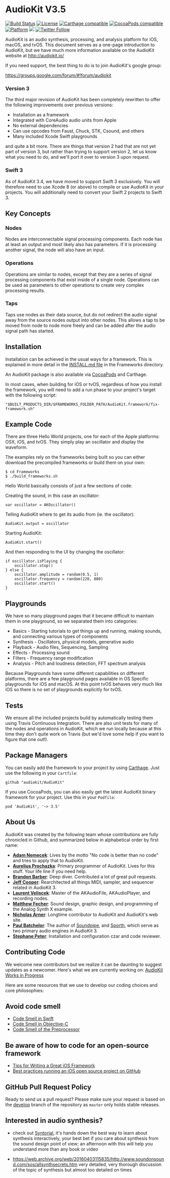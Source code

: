 AudioKit V3.5
===

[![Build Status](https://travis-ci.org/audiokit/AudioKit.svg)](https://travis-ci.org/audiokit/AudioKit)
[![License](https://img.shields.io/cocoapods/l/AudioKit.svg?style=flat)](https://github.com/audiokit/AudioKit/blob/master/LICENSE)
[![Carthage compatible](https://img.shields.io/badge/Carthage-compatible-4BC51D.svg?style=flat)](https://github.com/Carthage/Carthage)
[![CocoaPods compatible](https://img.shields.io/cocoapods/v/AudioKit.svg?style=flat)](https://cocoapods.org/pods/AudioKit)
[![Platform](https://img.shields.io/cocoapods/p/AudioKit.svg?style=flat)](http://cocoadocs.org/docsets/AudioKit)
<img src="https://img.shields.io/badge/%20in-swift%203.0-orange.svg">
[![Twitter Follow](https://img.shields.io/twitter/follow/AudioKitMan.svg?style=social)](http://twitter.com/AudioKitMan)

AudioKit is an audio synthesis, processing, and analysis platform for iOS, macOS, and tvOS. This document serves as a one-page introduction to AudioKit, but we have much more information available on the AudioKit website at http://audiokit.io/

If you need support, the best thing to do is to join AudioKit's google group:

https://groups.google.com/forum/#!forum/audiokit

### Version 3
The third major revision of AudioKit has been completely rewritten to offer the following improvements over previous versions:

* Installation as a framework
* Integrated with CoreAudio audio units from Apple
* No external dependencies
* Can use opcodes from Faust, Chuck, STK, Csound, and others
* Many included Xcode Swift playgrounds

and quite a bit more. There are things that version 2 had that are not yet part of version 3, but rather than trying to support version 2, let us know what you need to do, and we'll port it over to version 3 upon request.

### Swift 3

As of AudioKit 3.4, we have moved to support Swift 3 exclusively. You will therefore need to use Xcode 8 (or above) to compile or use AudioKit in your projects. You will additionally need to convert your Swift 2 projects to Swift 3.

## Key Concepts

### Nodes
Nodes are interconnectable signal processing components.  Each node has at least an output and most likely also has parameters.  If it is processing another signal, the node will also have an input.

### Operations
Operations are similar to nodes, except that they are a series of signal processing components that exist inside of a single node.  Operations can be used as parameters to other operations to create very complex processing results.

### Taps
Taps use nodes as their data source, but do not redirect the audio signal away from the source nodes output into other nodes.   This allows a tap to be moved from node to node more freely and can be added after the audio signal path has started.

## Installation

Installation can be achieved in the usual ways for a framework.  This is explained in more detail in the [INSTALL.md file](https://github.com/audiokit/AudioKit/blob/master/Frameworks/INSTALL.md) in the Frameworks directory.

An AudioKit package is also available via [CocoaPods](https://cocoapods.org/pods/AudioKit) and Carthage.

In most cases, when building for iOS or tvOS, regardless of how you install the framework, you will need to add a run phase to your project's target with the following script:

```
"$BUILT_PRODUCTS_DIR/$FRAMEWORKS_FOLDER_PATH/AudioKit.framework/fix-framework.sh"
```

## Example Code
There are three Hello World projects, one for each of the Apple platforms: OSX, iOS, and tvOS. They simply play an oscillator and display the waveform.

The examples rely on the frameworks being built so you can either download the precompiled frameworks or build them on your own:

```
$ cd Frameworks
$ ./build_frameworks.sh
```
Hello World basically consists of just a few sections of code:

Creating the sound, in this case an oscillator:

```
var oscillator = AKOscillator()
```
Telling AudioKit where to get its audio from (ie. the oscillator):

```
AudioKit.output = oscillator
```
Starting AudioKit:

```
AudioKit.start()
```
And then responding to the UI by changing the oscillator:

```
if oscillator.isPlaying {
    oscillator.stop()
} else {
    oscillator.amplitude = random(0.5, 1)
    oscillator.frequency = random(220, 880)
    oscillator.start()
}
```
## Playgrounds

We have so many playground pages that it became difficult to maintain them in one playground, so we separated them into categories:

* Basics - Starting tutorials to get things up and running, making sounds, and connecting various types of components
* Synthesis - Oscillators, physical models, generative audio
* Playback - Audio files, Sequencing, Sampling
* Effects - Processing sound
* Filters - Frequency range modification
* Analysis - Pitch and loudness detection, FFT spectrum analysis

Because Playgrounds have some different capabilities on different platforms, there are a few playground pages available in OS Specific playgrounds for iOS and macOS.
At this point tvOS behaves very much like iOS so there is no set of playgrounds explicitly for tvOS.


## Tests

We ensure all the included projects build by automatically testing them using Travis Continuous Integration.  There are also unit tests for many of the nodes and operations in AudioKit, which we run locally because at this time they don't quite work on Travis (but we'd love some help if you want to figure that one out!).

## Package Managers

You can easily add the framework to your project by using [Carthage](https://github.com/Carthage/Carthage). Just use the following in your `Cartfile`:

```
github "audiokit/AudioKit"
```

If you use CocoaPods, you can also easily get the latest AudioKit binary framework for your project. Use this in your `Podfile`:

```
pod 'AudioKit', '~> 3.5'
```

## About Us

AudioKit was created by the following team whose contributions are fully chronicled in Github, and summarized below in alphabetical order by first name:

* **[Adam Nemecek](https://github.com/adamnemecek)**: Lives by the motto "No code is better than no code" and tries to apply that to AudioKit.
* **[Aurelius Prochazka](https://github.com/aure)**: Primary programmer of AudioKit. Lives for this stuff. Your life line if you need help.
* **[Brandon Barber](https://github.com/roecrew/)**: Deep diver.  Contributed a lot of great pull requests.
* **[Jeff Cooper](https://github.com/eljeff)**: Rearchitected all things MIDI, sampler, and sequencer related in AudioKit 3.
* **[Laurent Veliscek](https://github.com/laurentVeliscek/)**: Master of the AKAudioFile, AKAudioPlayer, and recording nodes.
* **[Matthew Fecher](https://github.com/swiftcodex)**: Sound design, graphic design, and programming of the Analog Synth X example.
* **[Nicholas Arner](https://github.com/narner)**: Longtime contributor to AudioKit and AudioKit's web site.
* **[Paul Batchelor](https://github.com/PaulBatchelor)**: The author of [Soundpipe](https://github.com/paulbatchelor/soundpipe), and [Sporth](https://github.com/paulbatchelor/sporth), which serve as two primary audio engines in AudioKit 3.
* **[Stephane Peter](https://github.com/megastep)**: Installation and configuration czar and code reviewer.

## Contributing Code

We welcome new contributors but we realize it can be daunting to suggest updates as a newcomer.  Here's what we are currently working on:  [AudioKit Works in Progress](http://audiokit.io/wip/)

Here are some resources that we use to develop our coding choices and core philosophies:

## Avoid code smell

* [Code Smell in Swift](http://www.bartjacobs.com/five-code-smells-in-swift-and-objective-c/)
* [Code Smell in Objective-C](http://qualitycoding.org/objective-c-code-smells/)
* [Code Smell of the Preprocessor](http://qualitycoding.org/preprocessor/)

## Be aware of how to code for an open-source framework

* [Tips for Writing a Great iOS Framework](https://medium.com/@samjarman/tips-for-writing-a-great-ios-framework-8cf3452f6c5d#.wzejktd3l)
* [Best practices running an iOS open source project on GitHub](https://www.cocoanetics.com/2014/10/best-practices-running-an-ios-open-source-project-on-github/)

## GitHub Pull Request Policy

Ready to send us a pull request? Please make sure your request is based on the [develop](https://github.com/audiokit/AudioKit/tree/develop) branch of the repository as `master` only holds stable releases.

## Interested in audio synthesis?

* check out [Syntorial](http://www.syntorial.com/#a_aid=AudioKit), it's hands down the best way to learn about synthesis interactively, your best bet if you care about synthesis from the sound design point of view; an afternoon with this will help you understand more than any book or video

* https://web.archive.org/web/20160403115835/http://www.soundonsound.com/sos/allsynthsecrets.htm very detailed, very thorough discussion of the topic of synthesis but almost too detailed on times

